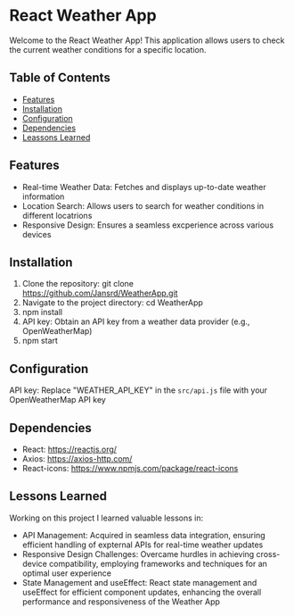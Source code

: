# React Weather App

Welcome to the React Weather App! This application allows users to check the current weather conditions for a specific location.

## Table of Contents
- [Features](#features)
- [Installation](#installation)
- [Configuration](#configuration)
- [Dependencies](#dependencies)
- [Leassons Learned](#lesson)

## Features

- Real-time Weather Data: Fetches and displays up-to-date weather information
- Location Search: Allows users to search for weather conditions in different locatrions
- Responsive Design: Ensures a seamless excperience across various devices
  

## Installation 

1.  Clone the repository:
    git clone https://github.com/Jansrd/WeatherApp.git
2. Navigate to the project directory:
  cd WeatherApp
3. npm install
4. API key:
  Obtain an API key from a weather data provider (e.g., OpenWeatherMap)
5. npm start
   

## Configuration

API key: Replace "WEATHER_API_KEY" in the `src/api.js` file with your OpenWeatherMap API key


## Dependencies

- React: https://reactjs.org/
- Axios: https://axios-http.com/
- React-icons: https://www.npmjs.com/package/react-icons
  

## Lessons Learned
Working on this project I learned valuable lessons in:
-  API Management: Acquired in seamless data integration, ensuring efficient handling of expternal APIs for real-time weather updates
-  Responsive Design Challenges: Overcame hurdles in achieving cross-device compatibility, employing frameworks and techniques for an optimal user experience
-  State Management and useEffect: React state management and useEffect for efficient component updates, enhancing the overall performance and responsiveness of the Weather App
